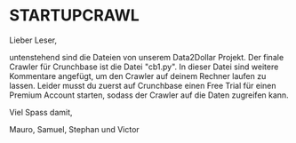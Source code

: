 # STARTUPCRAWL

Lieber Leser,

untenstehend sind die Dateien von unserem Data2Dollar Projekt. Der finale Crawler für Crunchbase ist die Datei "cb1.py".
In dieser Datei sind weitere Kommentare angefügt, um den Crawler auf deinem Rechner laufen zu lassen. Leider musst du zuerst
auf Crunchbase einen Free Trial für einen Premium Account starten, sodass der Crawler auf die Daten zugreifen kann.

Viel Spass damit,

Mauro, Samuel, Stephan und Victor
